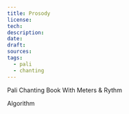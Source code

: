 ```yaml
---
title: Prosody
license: 
tech: 
description: 
date: 
draft: 
sources: 
tags:
  - pali
  - chanting
---
```

Pali Chanting Book With Meters & Rythm 

Algorithm 
